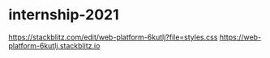 # internship-2021

https://stackblitz.com/edit/web-platform-6kutlj?file=styles.css
https://web-platform-6kutlj.stackblitz.io
